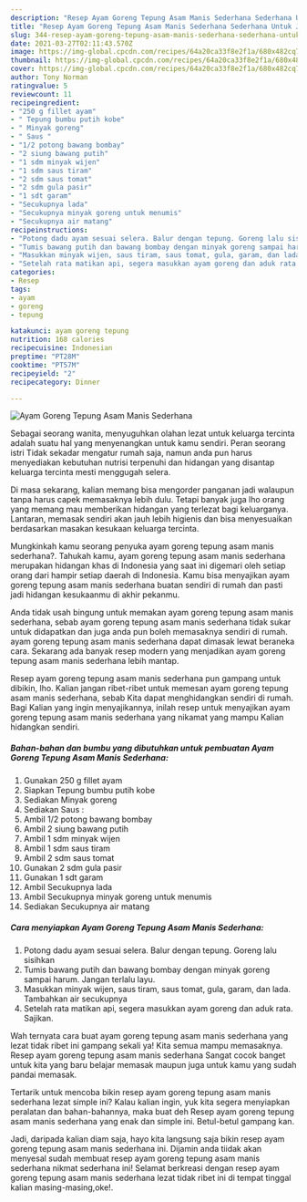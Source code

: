 ```yaml
---
description: "Resep Ayam Goreng Tepung Asam Manis Sederhana Sederhana Untuk Jualan"
title: "Resep Ayam Goreng Tepung Asam Manis Sederhana Sederhana Untuk Jualan"
slug: 344-resep-ayam-goreng-tepung-asam-manis-sederhana-sederhana-untuk-jualan
date: 2021-03-27T02:11:43.570Z
image: https://img-global.cpcdn.com/recipes/64a20ca33f8e2f1a/680x482cq70/ayam-goreng-tepung-asam-manis-sederhana-foto-resep-utama.jpg
thumbnail: https://img-global.cpcdn.com/recipes/64a20ca33f8e2f1a/680x482cq70/ayam-goreng-tepung-asam-manis-sederhana-foto-resep-utama.jpg
cover: https://img-global.cpcdn.com/recipes/64a20ca33f8e2f1a/680x482cq70/ayam-goreng-tepung-asam-manis-sederhana-foto-resep-utama.jpg
author: Tony Norman
ratingvalue: 5
reviewcount: 11
recipeingredient:
- "250 g fillet ayam"
- " Tepung bumbu putih kobe"
- " Minyak goreng"
- " Saus "
- "1/2 potong bawang bombay"
- "2 siung bawang putih"
- "1 sdm minyak wijen"
- "1 sdm saus tiram"
- "2 sdm saus tomat"
- "2 sdm gula pasir"
- "1 sdt garam"
- "Secukupnya lada"
- "Secukupnya minyak goreng untuk menumis"
- "Secukupnya air matang"
recipeinstructions:
- "Potong dadu ayam sesuai selera. Balur dengan tepung. Goreng lalu sisihkan"
- "Tumis bawang putih dan bawang bombay dengan minyak goreng sampai harum. Jangan terlalu layu."
- "Masukkan minyak wijen, saus tiram, saus tomat, gula, garam, dan lada. Tambahkan air secukupnya"
- "Setelah rata matikan api, segera masukkan ayam goreng dan aduk rata. Sajikan."
categories:
- Resep
tags:
- ayam
- goreng
- tepung

katakunci: ayam goreng tepung 
nutrition: 168 calories
recipecuisine: Indonesian
preptime: "PT28M"
cooktime: "PT57M"
recipeyield: "2"
recipecategory: Dinner

---
```



![Ayam Goreng Tepung Asam Manis Sederhana](https://img-global.cpcdn.com/recipes/64a20ca33f8e2f1a/680x482cq70/ayam-goreng-tepung-asam-manis-sederhana-foto-resep-utama.jpg)

Sebagai seorang wanita, menyuguhkan olahan lezat untuk keluarga tercinta adalah suatu hal yang menyenangkan untuk kamu sendiri. Peran seorang istri Tidak sekadar mengatur rumah saja, namun anda pun harus menyediakan kebutuhan nutrisi terpenuhi dan hidangan yang disantap keluarga tercinta mesti menggugah selera.

Di masa  sekarang, kalian memang bisa mengorder panganan jadi walaupun tanpa harus capek memasaknya lebih dulu. Tetapi banyak juga lho orang yang memang mau memberikan hidangan yang terlezat bagi keluarganya. Lantaran, memasak sendiri akan jauh lebih higienis dan bisa menyesuaikan berdasarkan masakan kesukaan keluarga tercinta. 



Mungkinkah kamu seorang penyuka ayam goreng tepung asam manis sederhana?. Tahukah kamu, ayam goreng tepung asam manis sederhana merupakan hidangan khas di Indonesia yang saat ini digemari oleh setiap orang dari hampir setiap daerah di Indonesia. Kamu bisa menyajikan ayam goreng tepung asam manis sederhana buatan sendiri di rumah dan pasti jadi hidangan kesukaanmu di akhir pekanmu.

Anda tidak usah bingung untuk memakan ayam goreng tepung asam manis sederhana, sebab ayam goreng tepung asam manis sederhana tidak sukar untuk didapatkan dan juga anda pun boleh memasaknya sendiri di rumah. ayam goreng tepung asam manis sederhana dapat dimasak lewat beraneka cara. Sekarang ada banyak resep modern yang menjadikan ayam goreng tepung asam manis sederhana lebih mantap.

Resep ayam goreng tepung asam manis sederhana pun gampang untuk dibikin, lho. Kalian jangan ribet-ribet untuk memesan ayam goreng tepung asam manis sederhana, sebab Kita dapat menghidangkan sendiri di rumah. Bagi Kalian yang ingin menyajikannya, inilah resep untuk menyajikan ayam goreng tepung asam manis sederhana yang nikamat yang mampu Kalian hidangkan sendiri.

<!--inarticleads1-->

##### Bahan-bahan dan bumbu yang dibutuhkan untuk pembuatan Ayam Goreng Tepung Asam Manis Sederhana:

1. Gunakan 250 g fillet ayam
1. Siapkan  Tepung bumbu putih kobe
1. Sediakan  Minyak goreng
1. Sediakan  Saus :
1. Ambil 1/2 potong bawang bombay
1. Ambil 2 siung bawang putih
1. Ambil 1 sdm minyak wijen
1. Ambil 1 sdm saus tiram
1. Ambil 2 sdm saus tomat
1. Gunakan 2 sdm gula pasir
1. Gunakan 1 sdt garam
1. Ambil Secukupnya lada
1. Ambil Secukupnya minyak goreng untuk menumis
1. Sediakan Secukupnya air matang




<!--inarticleads2-->

##### Cara menyiapkan Ayam Goreng Tepung Asam Manis Sederhana:

1. Potong dadu ayam sesuai selera. Balur dengan tepung. Goreng lalu sisihkan
1. Tumis bawang putih dan bawang bombay dengan minyak goreng sampai harum. Jangan terlalu layu.
1. Masukkan minyak wijen, saus tiram, saus tomat, gula, garam, dan lada. Tambahkan air secukupnya
1. Setelah rata matikan api, segera masukkan ayam goreng dan aduk rata. Sajikan.




Wah ternyata cara buat ayam goreng tepung asam manis sederhana yang lezat tidak ribet ini gampang sekali ya! Kita semua mampu memasaknya. Resep ayam goreng tepung asam manis sederhana Sangat cocok banget untuk kita yang baru belajar memasak maupun juga untuk kamu yang sudah pandai memasak.

Tertarik untuk mencoba bikin resep ayam goreng tepung asam manis sederhana lezat simple ini? Kalau kalian ingin, yuk kita segera menyiapkan peralatan dan bahan-bahannya, maka buat deh Resep ayam goreng tepung asam manis sederhana yang enak dan simple ini. Betul-betul gampang kan. 

Jadi, daripada kalian diam saja, hayo kita langsung saja bikin resep ayam goreng tepung asam manis sederhana ini. Dijamin anda tiidak akan menyesal sudah membuat resep ayam goreng tepung asam manis sederhana nikmat sederhana ini! Selamat berkreasi dengan resep ayam goreng tepung asam manis sederhana lezat tidak ribet ini di tempat tinggal kalian masing-masing,oke!.

